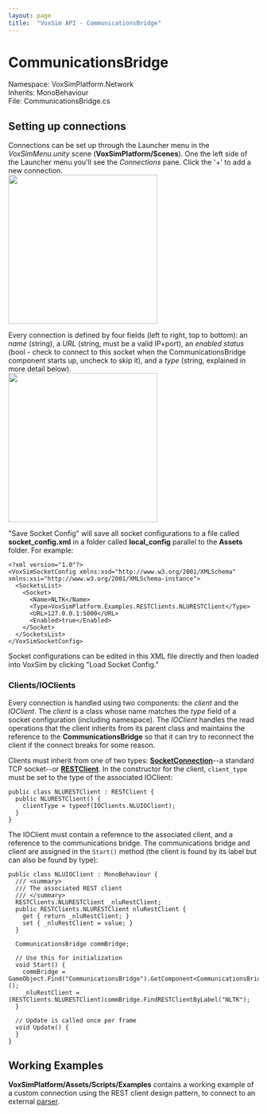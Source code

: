 ```yaml
---
layout: page
title:  "VoxSim API - CommunicationsBridge"
---
```

# CommunicationsBridge
Namespace: VoxSimPlatform.Network\
Inherits: MonoBehaviour\
File: CommunicationsBridge.cs

## Setting up connections
Connections can be set up through the Launcher menu in the *VoxSimMenu.unity* scene (**VoxSimPlatform/Scenes**).  One the left side of the Launcher menu you'll see the *Connections* pane.  Click the '+' to add a new connection.\
<img src="../../../images/CommunicationsBridge1.png" width="300">

Every connection is defined by four fields (left to right, top to bottom): an *name* (string), a *URL* (string, must be a valid IP+port), an *enabled status* (bool - check to connect to this socket when the CommunicationsBridge component starts up, uncheck to skip it), and a *type* (string, explained in more detail below).\
<img src="../../../images/CommunicationsBridge2.png" width="300">

"Save Socket Config" will save all socket configurations to a file called **socket_config.xml** in a folder called **local_config** parallel to the **Assets** folder.  For example:
```
<?xml version="1.0"?>
<VoxSimSocketConfig xmlns:xsd="http://www.w3.org/2001/XMLSchema" xmlns:xsi="http://www.w3.org/2001/XMLSchema-instance">
  <SocketsList>
    <Socket>
      <Name>NLTK</Name>
      <Type>VoxSimPlatform.Examples.RESTClients.NLURESTClient</Type>
      <URL>127.0.0.1:5000</URL>
      <Enabled>true</Enabled>
    </Socket>
  </SocketsList>
</VoxSimSocketConfig>
```
Socket configurations can be edited in this XML file directly and then loaded into VoxSim by clicking "Load Socket Config."

### Clients/IOClients
Every connection is handled using two components: the *client* and the *IOClient*.  The *client* is a class whose name matches the *type* field of a socket configuration (including namespace).  The *IOClient* handles the read operations that the client inherits from its parent class and maintains the reference to the **CommunicationsBridge** so that it can try to reconnect the client if the connect breaks for some reason.

Clients must inherit from one of two types: **[SocketConnection](SocketConnection)**--a standard TCP socket--or **[RESTClient](RESTClient)**.  In the constructor for the client, `client_type` must be set to the type of the associated IOClient:
```
public class NLURESTClient : RESTClient {
  public NLURESTClient() {
    clientType = typeof(IOClients.NLUIOClient);
  }
}
```

The IOClient must contain a reference to the associated client, and a reference to the communications bridge.  The communications bridge and client are assigned in the `Start()` method (the client is found by its label but can also be found by type):
```
public class NLUIOClient : MonoBehaviour {
  /// <summary>
  /// The associated REST client
  /// </summary>
  RESTClients.NLURESTClient _nluRestClient;
  public RESTClients.NLURESTClient nluRestClient {
    get { return _nluRestClient; }
    set { _nluRestClient = value; }
  }

  CommunicationsBridge commBridge;
  
  // Use this for initialization
  void Start() {
    commBridge = GameObject.Find("CommunicationsBridge").GetComponent<CommunicationsBridge>();
    _nluRestClient = (RESTClients.NLURESTClient)commBridge.FindRESTClientByLabel("NLTK");
  }

  // Update is called once per frame
  void Update() {
  }
}
```

## Working Examples

**VoxSimPlatform/Assets/Scripts/Examples** contains a working example of a custom connection using the REST client design pattern, to connect to an external [parser](../../NLU/INLParser).
